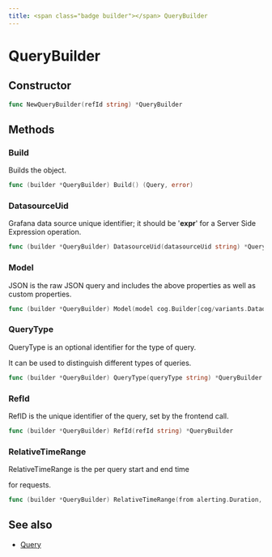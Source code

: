 ```yaml
---
title: <span class="badge builder"></span> QueryBuilder
---
```

# <span class="badge builder"></span> QueryBuilder

## Constructor

```go
func NewQueryBuilder(refId string) *QueryBuilder
```
## Methods

### <span class="badge object-method"></span> Build

Builds the object.

```go
func (builder *QueryBuilder) Build() (Query, error)
```

### <span class="badge object-method"></span> DatasourceUid

Grafana data source unique identifier; it should be '__expr__' for a Server Side Expression operation.

```go
func (builder *QueryBuilder) DatasourceUid(datasourceUid string) *QueryBuilder
```

### <span class="badge object-method"></span> Model

JSON is the raw JSON query and includes the above properties as well as custom properties.

```go
func (builder *QueryBuilder) Model(model cog.Builder[cog/variants.Dataquery]) *QueryBuilder
```

### <span class="badge object-method"></span> QueryType

QueryType is an optional identifier for the type of query.

It can be used to distinguish different types of queries.

```go
func (builder *QueryBuilder) QueryType(queryType string) *QueryBuilder
```

### <span class="badge object-method"></span> RefId

RefID is the unique identifier of the query, set by the frontend call.

```go
func (builder *QueryBuilder) RefId(refId string) *QueryBuilder
```

### <span class="badge object-method"></span> RelativeTimeRange

RelativeTimeRange is the per query start and end time

for requests.

```go
func (builder *QueryBuilder) RelativeTimeRange(from alerting.Duration, to alerting.Duration) *QueryBuilder
```

## See also

 * <span class="badge object-type-struct"></span> [Query](./object-Query.md)
